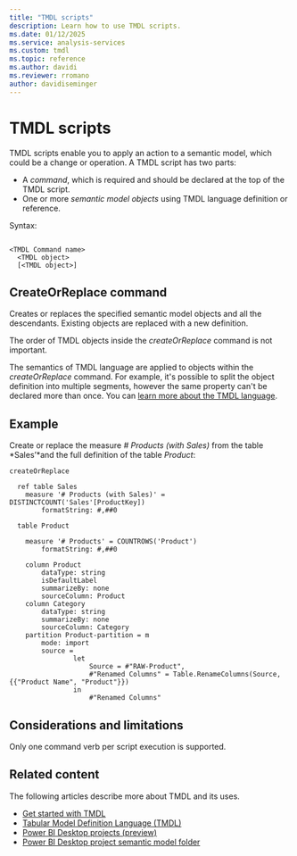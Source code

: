 ```yaml
---
title: "TMDL scripts"
description: Learn how to use TMDL scripts.
ms.date: 01/12/2025
ms.service: analysis-services
ms.custom: tmdl
ms.topic: reference
ms.author: davidi
ms.reviewer: rromano
author: davidiseminger
---
```


# TMDL scripts

TMDL scripts enable you to apply an action to a semantic model, which could be a change or operation. A TMDL script has two parts:

* A *command*, which is required and should be declared at the top of the TMDL script.
* One or more *semantic model objects* using TMDL language definition or reference.

Syntax:


```tmdl

<TMDL Command name>
  <TMDL object>
  [<TMDL object>]

```



## CreateOrReplace command

Creates or replaces the specified semantic model objects and all the descendants. Existing objects are replaced with a new definition.

The order of TMDL objects inside the *createOrReplace* command is not important. 

The semantics of TMDL language are applied to objects within the *createOrReplace* command. For example, it's possible to split the object definition into multiple segments, however the same property can't be declared more than once. You can [learn more about the TMDL language](tmdl-overview.md).


## Example

Create or replace the measure *# Products (with Sales)* from the table *Sales’*and the full definition of the table *Product*:



```tmdl
createOrReplace

  ref table Sales
    measure '# Products (with Sales)' = DISTINCTCOUNT('Sales'[ProductKey])
        formatString: #,##0
    
  table Product

    measure '# Products' = COUNTROWS('Product')
        formatString: #,##0

    column Product
        dataType: string
        isDefaultLabel
        summarizeBy: none
        sourceColumn: Product
    column Category
        dataType: string
        summarizeBy: none
        sourceColumn: Category
    partition Product-partition = m
        mode: import
        source =
                let
                    Source = #"RAW-Product",
                    #"Renamed Columns" = Table.RenameColumns(Source,{{"Product Name", "Product"}})
                in
                    #"Renamed Columns"
```

## Considerations and limitations

Only one command verb per script execution is supported.

## Related content

The following articles describe more about TMDL and its uses.

* [Get started with TMDL](/analysis-services/tmdl/tmdl-how-to)
* [Tabular Model Definition Language (TMDL)](/analysis-services/tmdl/tmdl-overview)
* [Power BI Desktop projects (preview)](/power-bi/developer/projects/projects-overview)
* [Power BI Desktop project semantic model folder](/power-bi/developer/projects/projects-dataset)


